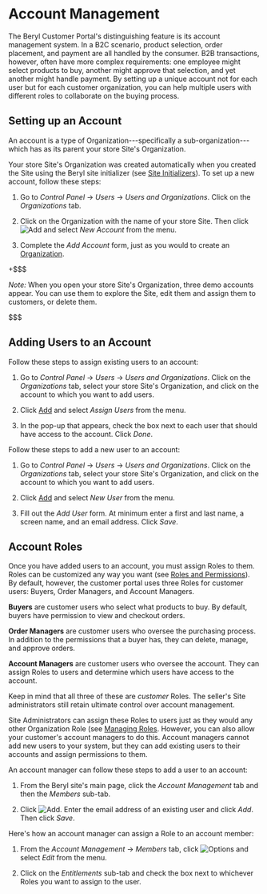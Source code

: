 # Account Management [](id=account-management)

The Beryl Customer Portal's distinguishing feature is its account management
system. In a B2C scenario, product selection, order placement, and payment are
all handled by the consumer. B2B transactions, however, often have more complex
requirements: one employee might select products to buy, another might approve
that selection, and yet another might handle payment. By setting up a unique
account not for each user but for each customer organization, you can help
multiple users with different roles to collaborate on the buying process.

## Setting up an Account [](id=setting-up-an-account)

An account is a type of Organization---specifically a sub-organization---which
has as its parent your store Site's Organization.

Your store Site's Organization was created automatically when you created the
Site using the Beryl site initializer (see 
[Site Initializers](/web/liferay-emporio/documentation/-/knowledge_base/1-0/site-initializers)).
To set up a new account, follow these steps:

1.  Go to *Control Panel* &rarr; *Users* &rarr; *Users and Organizations*. Click
    on the *Organizations* tab.

2.  Click on the Organization with the name of your store Site. Then click
    ![Add](../../images/icon-add.png) and select *New Account* from the menu.

3.  Complete the *Add Account* form, just as you would to create an
    [Organization](/discover/portal/-/knowledge_base/7-1/managing-organizations).

+$$$

*Note:* When you open your store Site's Organization, three demo accounts
appear. You can use them to explore the Site, edit them and assign them to
customers, or delete them.

$$$

## Adding Users to an Account [](id=adding-users-to-an-account)

Follow these steps to assign existing users to an account:

1.  Go to *Control Panel* &rarr; *Users* &rarr; *Users and Organizations*. Click
    on the *Organizations* tab, select your store Site's Organization, and click
    on the account to which you want to add users.

2.  Click [Add](../../images/icon-add.png) and select *Assign Users* from the
    menu.

3.  In the pop-up that appears, check the box next to each user that should have
    access to the account. Click *Done*.

Follow these steps to add a new user to an account:

1.  Go to *Control Panel* &rarr; *Users* &rarr; *Users and Organizations*. Click
    on the *Organizations* tab, select your store Site's Organization, and click
    on the account to which you want to add users.

2.  Click [Add](../../images/icon-add.png) and select *New User*
    from the menu.

3.  Fill out the *Add User* form. At minimum enter a first and last name,
    a screen name, and an email address. Click *Save*.

## Account Roles [](id=account-roles)

Once you have added users to an account, you must assign Roles to them. Roles
can be customized any way you want (see 
[Roles and Permissions](/discover/portal/-/knowledge_base/7-1/roles-and-permissions)). By
default, however, the customer portal uses three Roles for customer users:
Buyers, Order Managers, and Account Managers.

**Buyers** are customer users who select what products to buy. By default,
buyers have permission to view and checkout orders.

**Order Managers** are customer users who oversee the purchasing process. In
addition to the permissions that a buyer has, they can delete, manage, and
approve orders.

**Account Managers** are customer users who oversee the account. They can assign
Roles to users and determine which users have access to the account.

Keep in mind that all three of these are *customer* Roles. The seller's Site
administrators still retain ultimate control over account management.

Site Administrators can assign these Roles to users just as they would any other
Organization Role (see 
[Managing Roles](/discover/portal/-/knowledge_base/7-1/managing-roles). However,
you can also allow your customer's account managers to do this. Account managers
cannot add new users to your system, but they can add existing users to their
accounts and assign permissions to them.

An account manager can follow these steps to add a user to an account:

1.  From the Beryl site's main page, click the *Account Management* tab and then
    the *Members* sub-tab.

2.  Click ![Add](../../images/icon-add.png). Enter the email address of an
    existing user and click *Add*. Then click *Save*.

Here's how an account manager can assign a Role to an account member:

1.  From the *Account Management* &rarr; *Members* tab, click 
    ![Options](../../images/icon-options.png) and select *Edit* from the
    menu.

2.  Click on the *Entitlements* sub-tab and check the box next to whichever
    Roles you want to assign to the user.
